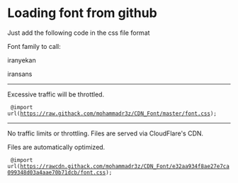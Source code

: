 # Loading font from github
Just add the following code in the css file format

Font family to call:

iranyekan

iransans

-----------------------------------------------------------------------------

Excessive traffic will be throttled.

<code> @import url(https://raw.githack.com/mohammadr3z/CDN_Font/master/font.css); </code>

-----------------------------------------------------------------------------

No traffic limits or throttling. Files are served via CloudFlare's CDN.

Files are automatically optimized.


<code> @import url(https://rawcdn.githack.com/mohammadr3z/CDN_Font/e32aa934f8ae27e7ca099348d03a4aae70b71dcb/font.css); </code>
